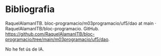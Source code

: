 # Bibliografia

RaquelAlamanITB. bloc-programacio/m03programacio/uf5/dao at main · RaquelAlamanITB/bloc-programacio. GitHub. https://github.com/RaquelAlamanITB/bloc-programacio/tree/main/m03programacio/uf5/dao.

No he fet ús de IA.
